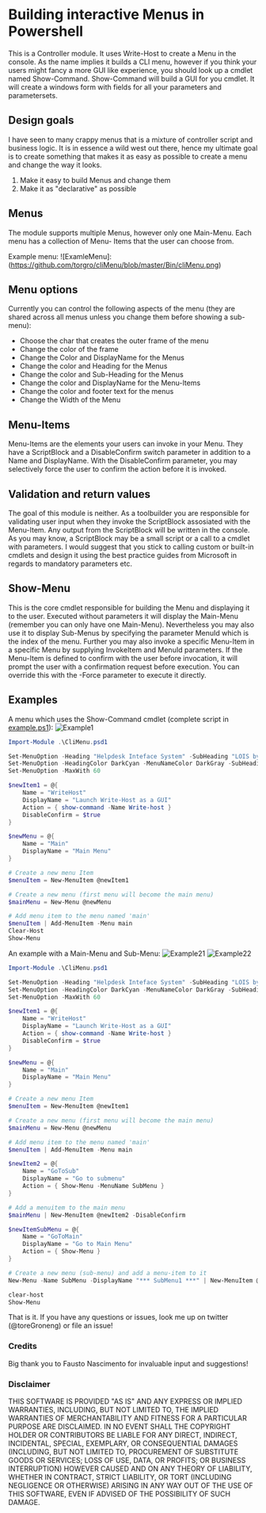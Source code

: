 # Building interactive Menus in Powershell

This is a Controller module. It uses Write-Host to create a Menu in the console. As the name implies
it builds a CLI menu, however if you think your users might fancy a more GUI like experience, you
should look up a cmdlet named Show-Command. Show-Command will build a GUI for you cmdlet. It will
create a windows form with fields for all your parameters and parametersets.


## Design goals

I have seen to many crappy menus that is a mixture of controller script and business logic. It is in 
essence a wild west out there, hence my ultimate goal is to create something that makes it as easy 
as possible to create a menu and change the way it looks. 

1. Make it easy to build Menus and change them
2. Make it as "declarative" as possible


## Menus

The module supports multiple Menus, however only one Main-Menu. Each menu has a collection of Menu-
Items that the user can choose from. 

Example menu:
![ExamleMenu]:(https://github.com/torgro/cliMenu/blob/master/Bin/cliMenu.png)


## Menu options

Currently you can control the following aspects of the menu (they are shared across all menus unless you change
them before showing a sub-menu):

* Choose the char that creates the outer frame of the menu
* Change the color of the frame
* Change the Color and DisplayName for the Menus
* Change the color and Heading for the Menus
* Change the color and Sub-Heading for the Menus
* Change the color and DisplayName for the Menu-Items
* Change the color and footer text for the menus
* Change the Width of the Menu


## Menu-Items

Menu-Items are the elements your users can invoke in your Menu. They have a ScriptBlock and a DisableConfirm 
switch parameter in addition to a Name and DisplayName. With the DisableConfirm parameter, you may selectively 
force the user to confirm the action before it is invoked.


## Validation and return values

The goal of this module is neither. As a toolbuilder you are responsible for validating user
input when they invoke the ScriptBlock assosiated with the Menu-Item. Any output from the ScriptBlock 
will be written in the console. As you may know, a ScriptBlock may be a small script or a call to 
a cmdlet with parameters. I would suggest that you stick to calling custom or built-in cmdlets and 
design it using the best practice guides from Microsoft in regards to mandatory parameters etc.


## Show-Menu

This is the core cmdlet responsible for building the Menu and displaying it to the user. Executed
without parameters it will display the Main-Menu (remember you can only have one Main-Menu). Nevertheless
you may also use it to display Sub-Menus by specifying the parameter MenuId which is the index of the
menu. Further you may also invoke a specific Menu-Item in a specific Menu by supplying InvokeItem and MenuId
parameters. If the Menu-Item is defined to confirm with the user before invocation, it will prompt the user
with a confirmation request before execution. You can override this with the -Force parameter to execute it
directly.

## Examples

A menu which uses the Show-Command cmdlet (complete script in [example.ps1](https://github.com/torgro/cliMenu/blob/master/Scripts/Example.ps1)):
![Example1](/Bin/Example1.png)

```powershell
Import-Module .\CliMenu.psd1

Set-MenuOption -Heading "Helpdesk Inteface System" -SubHeading "LOIS by Firstpoint" -MenuFillChar "#" -MenuFillColor DarkYellow
Set-MenuOption -HeadingColor DarkCyan -MenuNameColor DarkGray -SubHeadingColor Green -FooterTextColor DarkGray
Set-MenuOption -MaxWith 60

$newItem1 = @{
    Name = "WriteHost"
    DisplayName = "Launch Write-Host as a GUI"
    Action = { show-command -Name Write-host }
    DisableConfirm = $true
}

$newMenu = @{
    Name = "Main"
    DisplayName = "Main Menu"
}

# Create a new menu Item
$menuItem = New-MenuItem @newItem1

# Create a new menu (first menu will become the main menu)
$mainMenu = New-Menu @newMenu

# Add menu item to the menu named 'main'
$menuItem | Add-MenuItem -Menu main
Clear-Host
Show-Menu
```

An example with a Main-Menu and Sub-Menu:
![Example21](/Bin/Example21.png)
![Example22](/Bin/Example22.png)

```powershell
Import-Module .\CliMenu.psd1

Set-MenuOption -Heading "Helpdesk Inteface System" -SubHeading "LOIS by Firstpoint" -MenuFillChar "#" -MenuFillColor DarkYellow
Set-MenuOption -HeadingColor DarkCyan -MenuNameColor DarkGray -SubHeadingColor Green -FooterTextColor DarkGray
Set-MenuOption -MaxWith 60

$newItem1 = @{
    Name = "WriteHost"
    DisplayName = "Launch Write-Host as a GUI"
    Action = { show-command -Name Write-host }
    DisableConfirm = $true
}

$newMenu = @{
    Name = "Main"
    DisplayName = "Main Menu"
}

# Create a new menu Item
$menuItem = New-MenuItem @newItem1

# Create a new menu (first menu will become the main menu)
$mainMenu = New-Menu @newMenu

# Add menu item to the menu named 'main'
$menuItem | Add-MenuItem -Menu main

$newItem2 = @{
    Name = "GoToSub"
    DisplayName = "Go to submenu"
    Action = { Show-Menu -MenuName SubMenu }
}

# Add a menuitem to the main menu
$mainMenu | New-MenuItem @newItem2 -DisableConfirm

$newItemSubMenu = @{
    Name = "GoToMain"
    DisplayName = "Go to Main Menu"
    Action = { Show-Menu }
}

# Create a new menu (sub-menu) and add a menu-item to it
New-Menu -Name SubMenu -DisplayName "*** SubMenu1 ***" | New-MenuItem @newItemSubMenu -DisableConfirm

clear-host
Show-Menu
```

That is it. If you have any questions or issues, look me up on twitter (@toreGroneng) or file an issue!

### Credits

Big thank you to Fausto Nascimento for invaluable input and suggestions!

### Disclaimer

THIS SOFTWARE IS PROVIDED "AS IS" AND ANY EXPRESS OR IMPLIED WARRANTIES, INCLUDING, BUT NOT LIMITED TO, THE IMPLIED WARRANTIES OF MERCHANTABILITY AND FITNESS FOR A PARTICULAR PURPOSE ARE DISCLAIMED. IN NO EVENT SHALL THE COPYRIGHT HOLDER OR CONTRIBUTORS BE LIABLE FOR ANY DIRECT, INDIRECT, INCIDENTAL, SPECIAL, EXEMPLARY, OR CONSEQUENTIAL DAMAGES (INCLUDING, BUT NOT LIMITED TO, PROCUREMENT OF SUBSTITUTE GOODS OR SERVICES; LOSS OF USE, DATA, OR PROFITS; OR BUSINESS INTERRUPTION) HOWEVER CAUSED AND ON ANY THEORY OF LIABILITY, WHETHER IN CONTRACT, STRICT LIABILITY, OR TORT (INCLUDING NEGLIGENCE OR OTHERWISE) ARISING IN ANY WAY OUT OF THE USE OF THIS SOFTWARE, EVEN IF ADVISED OF THE POSSIBILITY OF SUCH DAMAGE.
